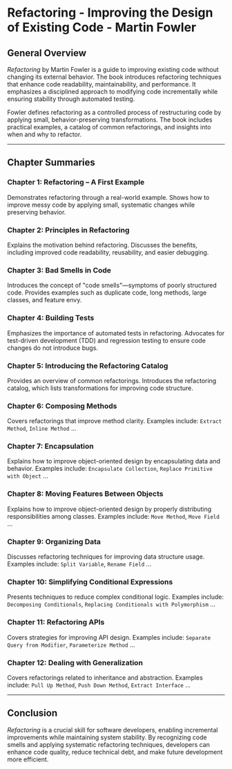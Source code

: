 # Refactoring - Improving the Design of Existing Code - Martin Fowler

## General Overview

_Refactoring_ by Martin Fowler is a guide to improving existing code without changing its external behavior. The book introduces refactoring techniques that enhance code readability, maintainability, and performance. It emphasizes a disciplined approach to modifying code incrementally while ensuring stability through automated testing.

Fowler defines refactoring as a controlled process of restructuring code by applying small, behavior-preserving transformations. The book includes practical examples, a catalog of common refactorings, and insights into when and why to refactor.

---

## Chapter Summaries

### Chapter 1: Refactoring – A First Example

Demonstrates refactoring through a real-world example. Shows how to improve messy code by applying small, systematic changes while preserving behavior.

### Chapter 2: Principles in Refactoring

Explains the motivation behind refactoring. Discusses the benefits, including improved code readability, reusability, and easier debugging.

### Chapter 3: Bad Smells in Code

Introduces the concept of "code smells"—symptoms of poorly structured code. Provides examples such as duplicate code, long methods, large classes, and feature envy.

### Chapter 4: Building Tests

Emphasizes the importance of automated tests in refactoring. Advocates for test-driven development (TDD) and regression testing to ensure code changes do not introduce bugs.

### Chapter 5: Introducing the Refactoring Catalog

Provides an overview of common refactorings. Introduces the refactoring catalog, which lists transformations for improving code structure.

### Chapter 6: Composing Methods

Covers refactorings that improve method clarity. Examples include: `Extract Method`, `Inline Method` ...

### Chapter 7: Encapsulation

Explains how to improve object-oriented design by encapsulating data and behavior. Examples include: `Encapsulate Collection`, `Replace Primitive with Object` ...

### Chapter 8: Moving Features Between Objects

Explains how to improve object-oriented design by properly distributing responsibilities among classes. Examples include: `Move Method`, `Move Field` ...

### Chapter 9: Organizing Data

Discusses refactoring techniques for improving data structure usage. Examples include: `Split Variable`, `Rename Field` ...

### Chapter 10: Simplifying Conditional Expressions

Presents techniques to reduce complex conditional logic. Examples include: `Decomposing Conditionals`, `Replacing Conditionals with Polymorphism` ...

### Chapter 11: Refactoring APIs

Covers strategies for improving API design. Examples include: `Separate Query from Modifier`, `Parameterize Method` ...

### Chapter 12: Dealing with Generalization

Covers refactorings related to inheritance and abstraction. Examples include: `Pull Up Method`, `Push Down Method`, `Extract Interface` ...

---

## Conclusion

_Refactoring_ is a crucial skill for software developers, enabling incremental improvements while maintaining system stability. By recognizing code smells and applying systematic refactoring techniques, developers can enhance code quality, reduce technical debt, and make future development more efficient.